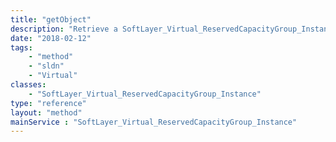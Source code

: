 ```yaml
---
title: "getObject"
description: "Retrieve a SoftLayer_Virtual_ReservedCapacityGroup_Instance record."
date: "2018-02-12"
tags:
    - "method"
    - "sldn"
    - "Virtual"
classes:
    - "SoftLayer_Virtual_ReservedCapacityGroup_Instance"
type: "reference"
layout: "method"
mainService : "SoftLayer_Virtual_ReservedCapacityGroup_Instance"
---
```

